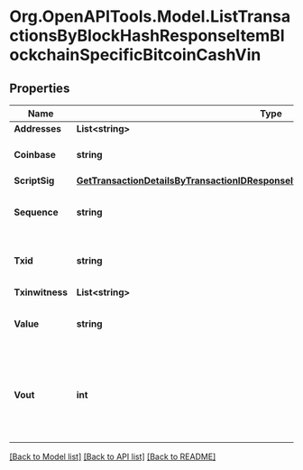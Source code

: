 # Org.OpenAPITools.Model.ListTransactionsByBlockHashResponseItemBlockchainSpecificBitcoinCashVin

## Properties

Name | Type | Description | Notes
------------ | ------------- | ------------- | -------------
**Addresses** | **List&lt;string&gt;** |  | 
**Coinbase** | **string** | Represents the coinbase hex. | 
**ScriptSig** | [**GetTransactionDetailsByTransactionIDResponseItemBlockchainSpecificBitcoinScriptSig**](GetTransactionDetailsByTransactionIDResponseItemBlockchainSpecificBitcoinScriptSig.md) |  | 
**Sequence** | **string** | Represents the script sequence number. | 
**Txid** | **string** | Represents the reference transaction identifier. | 
**Txinwitness** | **List&lt;string&gt;** |  | 
**Value** | **string** | Represents the sent/received amount. | 
**Vout** | **int** | It refers to the index of the output address of this transaction. The index starts from 0. | 

[[Back to Model list]](../README.md#documentation-for-models) [[Back to API list]](../README.md#documentation-for-api-endpoints) [[Back to README]](../README.md)

